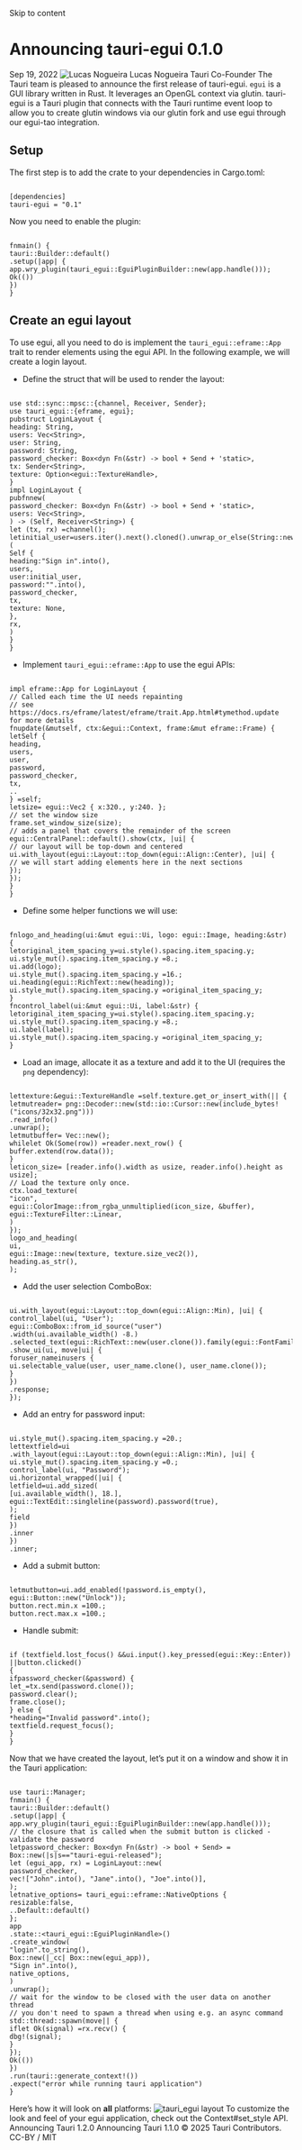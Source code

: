 Skip to content
# Announcing tauri-egui 0.1.0
Sep 19, 2022 
![Lucas Nogueira](https://v2.tauri.app/authors/lucasfernog.jpeg)
Lucas Nogueira
Tauri Co-Founder
The Tauri team is pleased to announce the first release of tauri-egui.
`egui` is a GUI library written in Rust. It leverages an OpenGL context via glutin.
tauri-egui is a Tauri plugin that connects with the Tauri runtime event loop to allow you to create glutin windows via our glutin fork and use egui through our egui-tao integration.
## Setup
The first step is to add the crate to your dependencies in Cargo.toml:
```

[dependencies]
tauri-egui = "0.1"

```

Now you need to enable the plugin:
```

fnmain() {
tauri::Builder::default()
.setup(|app| {
app.wry_plugin(tauri_egui::EguiPluginBuilder::new(app.handle()));
Ok(())
})
}

```

## Create an egui layout
To use egui, all you need to do is implement the `tauri_egui::eframe::App` trait to render elements using the egui API. In the following example, we will create a login layout.
  * Define the struct that will be used to render the layout:


```

use std::sync::mpsc::{channel, Receiver, Sender};
use tauri_egui::{eframe, egui};
pubstruct LoginLayout {
heading: String,
users: Vec<String>,
user: String,
password: String,
password_checker: Box<dyn Fn(&str) -> bool + Send + 'static>,
tx: Sender<String>,
texture: Option<egui::TextureHandle>,
}
impl LoginLayout {
pubfnnew(
password_checker: Box<dyn Fn(&str) -> bool + Send + 'static>,
users: Vec<String>,
) -> (Self, Receiver<String>) {
let (tx, rx) =channel();
letinitial_user=users.iter().next().cloned().unwrap_or_else(String::new);
(
Self {
heading:"Sign in".into(),
users,
user:initial_user,
password:"".into(),
password_checker,
tx,
texture: None,
},
rx,
)
}
}

```

  * Implement `tauri_egui::eframe::App` to use the egui APIs:


```

impl eframe::App for LoginLayout {
// Called each time the UI needs repainting
// see https://docs.rs/eframe/latest/eframe/trait.App.html#tymethod.update for more details
fnupdate(&mutself, ctx:&egui::Context, frame:&mut eframe::Frame) {
letSelf {
heading,
users,
user,
password,
password_checker,
tx,
..
} =self;
letsize= egui::Vec2 { x:320., y:240. };
// set the window size
frame.set_window_size(size);
// adds a panel that covers the remainder of the screen
egui::CentralPanel::default().show(ctx, |ui| {
// our layout will be top-down and centered
ui.with_layout(egui::Layout::top_down(egui::Align::Center), |ui| {
// we will start adding elements here in the next sections
});
});
}
}

```

  * Define some helper functions we will use:


```

fnlogo_and_heading(ui:&mut egui::Ui, logo: egui::Image, heading:&str) {
letoriginal_item_spacing_y=ui.style().spacing.item_spacing.y;
ui.style_mut().spacing.item_spacing.y =8.;
ui.add(logo);
ui.style_mut().spacing.item_spacing.y =16.;
ui.heading(egui::RichText::new(heading));
ui.style_mut().spacing.item_spacing.y =original_item_spacing_y;
}
fncontrol_label(ui:&mut egui::Ui, label:&str) {
letoriginal_item_spacing_y=ui.style().spacing.item_spacing.y;
ui.style_mut().spacing.item_spacing.y =8.;
ui.label(label);
ui.style_mut().spacing.item_spacing.y =original_item_spacing_y;
}

```

  * Load an image, allocate it as a texture and add it to the UI (requires the `png` dependency):


```

lettexture:&egui::TextureHandle =self.texture.get_or_insert_with(|| {
letmutreader= png::Decoder::new(std::io::Cursor::new(include_bytes!("icons/32x32.png")))
.read_info()
.unwrap();
letmutbuffer= Vec::new();
whilelet Ok(Some(row)) =reader.next_row() {
buffer.extend(row.data());
}
leticon_size= [reader.info().width as usize, reader.info().height as usize];
// Load the texture only once.
ctx.load_texture(
"icon",
egui::ColorImage::from_rgba_unmultiplied(icon_size, &buffer),
egui::TextureFilter::Linear,
)
});
logo_and_heading(
ui,
egui::Image::new(texture, texture.size_vec2()),
heading.as_str(),
);

```

  * Add the user selection ComboBox:


```

ui.with_layout(egui::Layout::top_down(egui::Align::Min), |ui| {
control_label(ui, "User");
egui::ComboBox::from_id_source("user")
.width(ui.available_width() -8.)
.selected_text(egui::RichText::new(user.clone()).family(egui::FontFamily::Monospace))
.show_ui(ui, move|ui| {
foruser_nameinusers {
ui.selectable_value(user, user_name.clone(), user_name.clone());
}
})
.response;
});

```

  * Add an entry for password input:


```

ui.style_mut().spacing.item_spacing.y =20.;
lettextfield=ui
.with_layout(egui::Layout::top_down(egui::Align::Min), |ui| {
ui.style_mut().spacing.item_spacing.y =0.;
control_label(ui, "Password");
ui.horizontal_wrapped(|ui| {
letfield=ui.add_sized(
[ui.available_width(), 18.],
egui::TextEdit::singleline(password).password(true),
);
field
})
.inner
})
.inner;

```

  * Add a submit button:


```

letmutbutton=ui.add_enabled(!password.is_empty(), egui::Button::new("Unlock"));
button.rect.min.x =100.;
button.rect.max.x =100.;

```

  * Handle submit:


```

if (textfield.lost_focus() &&ui.input().key_pressed(egui::Key::Enter)) ||button.clicked()
{
ifpassword_checker(&password) {
let_=tx.send(password.clone());
password.clear();
frame.close();
} else {
*heading="Invalid password".into();
textfield.request_focus();
}
}

```

Now that we have created the layout, let’s put it on a window and show it in the Tauri application:
```

use tauri::Manager;
fnmain() {
tauri::Builder::default()
.setup(|app| {
app.wry_plugin(tauri_egui::EguiPluginBuilder::new(app.handle()));
// the closure that is called when the submit button is clicked - validate the password
letpassword_checker: Box<dyn Fn(&str) -> bool + Send> = Box::new(|s|s=="tauri-egui-released");
let (egui_app, rx) = LoginLayout::new(
password_checker,
vec!["John".into(), "Jane".into(), "Joe".into()],
);
letnative_options= tauri_egui::eframe::NativeOptions {
resizable:false,
..Default::default()
};
app
.state::<tauri_egui::EguiPluginHandle>()
.create_window(
"login".to_string(),
Box::new(|_cc| Box::new(egui_app)),
"Sign in".into(),
native_options,
)
.unwrap();
// wait for the window to be closed with the user data on another thread
// you don't need to spawn a thread when using e.g. an async command
std::thread::spawn(move|| {
iflet Ok(signal) =rx.recv() {
dbg!(signal);
}
});
Ok(())
})
.run(tauri::generate_context!())
.expect("error while running tauri application")
}

```

Here’s how it will look on **all** platforms:
![tauri_egui layout](https://v2.tauri.app/_astro/example.BGoyoevH_Z1EbaBx.webp)
To customize the look and feel of your egui application, check out the Context#set_style API.
Announcing Tauri 1.2.0
Announcing Tauri 1.1.0
© 2025 Tauri Contributors. CC-BY / MIT

